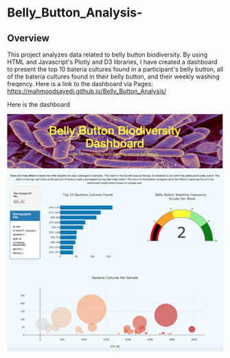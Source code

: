 # Belly_Button_Analysis- 
## Overview

This project analyzes data related to belly button biodiversity. By using HTML and Javascript's Plotly and D3 libraries, I have created a dashboard to present the top 10 bateria cultures found in a participant's belly button, all of the bateria cultures found in their belly button, and  their weekly washing freqency. Here is a link to the dashboard via 
Pages: https://mahmoodsayedi.github.io/Belly_Button_Analysis/ 

Here is the dashboard

![Dashboard_Overview](https://github.com/mahmoodsayedi/Belly_Button_Analysis/blob/main/resources/Dashboard%20Overview.png) 
